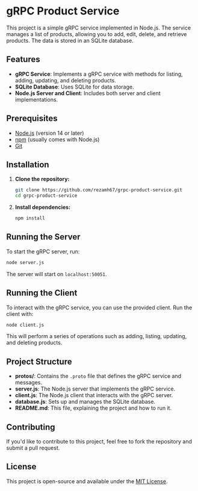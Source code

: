 # gRPC Product Service

This project is a simple gRPC service implemented in Node.js. The service manages a list of products, allowing you to add, edit, delete, and retrieve products. The data is stored in an SQLite database.

## Features

- **gRPC Service**: Implements a gRPC service with methods for listing, adding, updating, and deleting products.
- **SQLite Database**: Uses SQLite for data storage.
- **Node.js Server and Client**: Includes both server and client implementations.

## Prerequisites

- [Node.js](https://nodejs.org/) (version 14 or later)
- [npm](https://www.npmjs.com/) (usually comes with Node.js)
- [Git](https://git-scm.com/)

## Installation

1. **Clone the repository:**

   ```bash
   git clone https://github.com/rezamh67/grpc-product-service.git
   cd grpc-product-service
   ```

2. **Install dependencies:**

   ```bash
   npm install
   ```

## Running the Server

To start the gRPC server, run:

```bash
node server.js
```

The server will start on `localhost:50051`.

## Running the Client

To interact with the gRPC service, you can use the provided client. Run the client with:

```bash
node client.js
```

This will perform a series of operations such as adding, listing, updating, and deleting products.

## Project Structure

- **protos/**: Contains the `.proto` file that defines the gRPC service and messages.
- **server.js**: The Node.js server that implements the gRPC service.
- **client.js**: The Node.js client that interacts with the gRPC server.
- **database.js**: Sets up and manages the SQLite database.
- **README.md**: This file, explaining the project and how to run it.

## Contributing

If you'd like to contribute to this project, feel free to fork the repository and submit a pull request.

## License

This project is open-source and available under the [MIT License](LICENSE).
